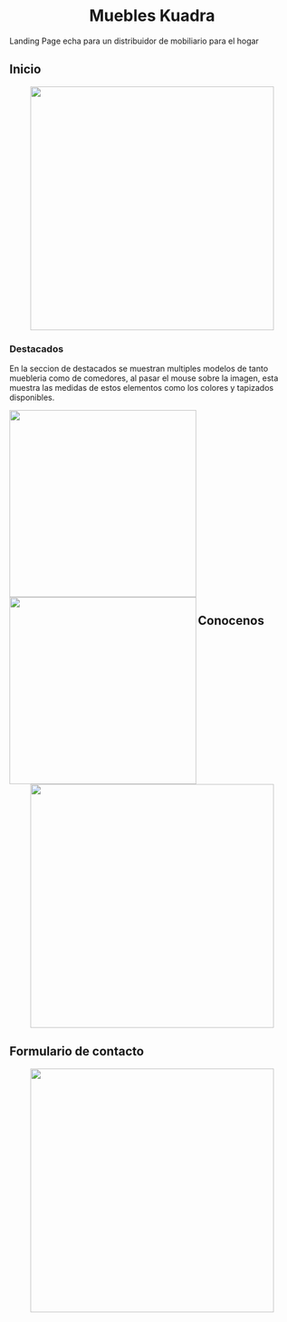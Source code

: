 <h1 align='center'>Muebles Kuadra</h1>
Landing Page echa para un distribuidor de mobiliario para el hogar

<h2>Inicio</h2>
<p align='center'>
<img align='center' src="https://github.com/OmarPadronPerez/Pagina-Kuadra/assets/87333744/9bb354d4-3cc1-4b7f-9fd8-fd48c9a00a2f" width="430">
</p>
<h3>Destacados</h3>
<p>
En la seccion de destacados se muestran multiples modelos de tanto muebleria como de comedores, al pasar el mouse sobre la imagen,
esta muestra las medidas de estos elementos como los colores y tapizados disponibles. 
</p>

<img align='rigth' src="https://github.com/OmarPadronPerez/Pagina-Kuadra/assets/87333744/29335325-ced1-4005-92c0-4c1ce00ab419" width="330">
<img align='left'  src="https://github.com/OmarPadronPerez/Pagina-Kuadra/assets/87333744/698ce5a9-2b77-452d-9977-c02a0fdce749" width="330">

<h2>Conocenos</h2>
<p align='center'>
<img align='center' src="https://github.com/OmarPadronPerez/Pagina-Kuadra/assets/87333744/21ddab6c-f75f-4ecd-bb46-582499ff3408" width="430">
</p>
<h2>Formulario de contacto</h2>
<p align='center'> 
<img align='center' src="https://github.com/OmarPadronPerez/Pagina-Kuadra/assets/87333744/1f8aed55-66f0-47eb-80fc-ee88cdc9d3d8" width="430">
</p>
